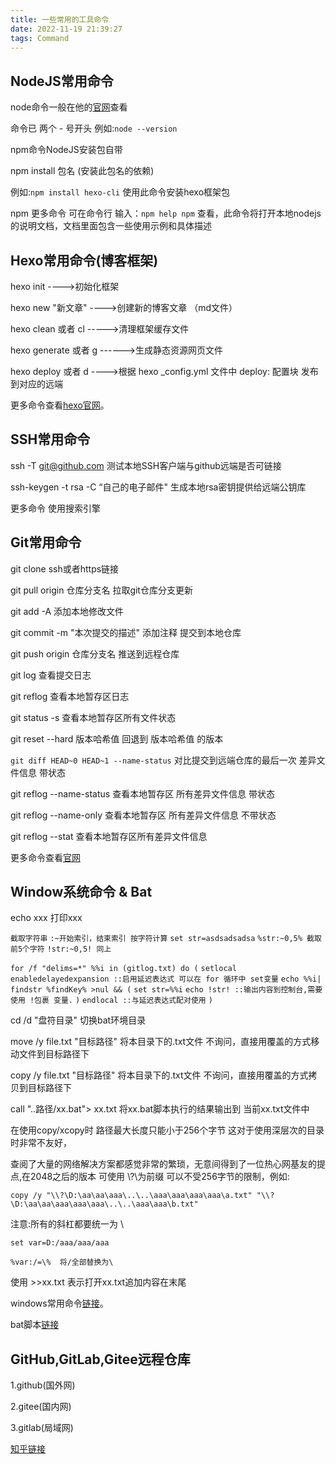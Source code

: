 ```yaml
---
title: 一些常用的工具命令
date: 2022-11-19 21:39:27
tags: Command
---
```


## NodeJS常用命令

node命令一般在他的[官网](https://nodejs.org/)查看

命令已 两个 - 号开头 例如:`node --version`

npm命令NodeJS安装包自带

npm install 包名 (安装此包名的依赖)

例如:`npm install hexo-cli` 使用此命令安装hexo框架包

npm 更多命令 可在命令行 输入：`npm help npm` 查看，此命令将打开本地nodejs的说明文档，文档里面包含一些使用示例和具体描述



## Hexo常用命令(博客框架)

hexo init ---->初始化框架

hexo new "新文章" ---->创建新的博客文章 （md文件）

hexo clean 或者 cl ----->清理框架缓存文件

hexo generate 或者 g ------>生成静态资源网页文件

hexo deploy 或者 d ---->根据 hexo _config.yml 文件中 deploy: 配置块 发布到对应的远端

更多命令查看[hexo官网]( http://hexo.io/docs/)。



## SSH常用命令

ssh -T git@github.com  测试本地SSH客户端与github远端是否可链接

ssh-keygen -t rsa -C “自己的电子邮件" 生成本地rsa密钥提供给远端公钥库

更多命令 使用搜索引擎



## Git常用命令

git clone ssh或者https链接

git pull origin 仓库分支名  拉取git仓库分支更新

git add -A    添加本地修改文件

git commit -m "本次提交的描述"  添加注释 提交到本地仓库

git push origin 仓库分支名 推送到远程仓库

git log 查看提交日志

git reflog 查看本地暂存区日志

git status -s 查看本地暂存区所有文件状态

git reset --hard 版本哈希值 回退到 版本哈希值 的版本

`git diff HEAD~0 HEAD~1 --name-status` 对比提交到远端仓库的最后一次 差异文件信息 带状态

git reflog --name-status 查看本地暂存区 所有差异文件信息 带状态

git reflog --name-only 查看本地暂存区 所有差异文件信息 不带状态

git reflog --stat 查看本地暂存区所有差异文件信息

更多命令查看[官网](https://git-scm.com/docs)



## Window系统命令 & Bat

echo xxx 打印xxx 

`截取字符串`
`:~开始索引，结束索引 按字符计算` 
`set str=asdsadsadsa`
`%str:~0,5% 截取前5个字符`
`!str:~0,5! 同上`

`for /f "delims=*" %%i in (gitlog.txt) do (`
  `setlocal enabledelayedexpansion ::启用延迟表达式 可以在 for 循环中 set变量`
  `echo %%i| findstr %findKey% >nul && (`
   `set str=%%i`
   `echo !str! ::输出内容到控制台,需要使用 !包裹 变量.` 
  `)`
  `endlocal ::与延迟表达式配对使用`
`)`

cd /d "盘符目录"  切换bat环境目录

move /y file.txt "目标路径"  将本目录下的.txt文件 不询问，直接用覆盖的方式移动文件到目标路径下

copy /y file.txt "目标路径" 将本目录下的.txt文件 不询问，直接用覆盖的方式拷贝到目标路径下

call "..路径/xx.bat"> xx.txt  将xx.bat脚本执行的结果输出到 当前xx.txt文件中

在使用copy/xcopy时 路径最大长度只能小于256个字节 这对于使用深层次的目录时非常不友好，

查阅了大量的网络解决方案都感觉非常的繁琐，无意间得到了一位热心网基友的提点,在2048之后的版本 可使用 \\\?\为前缀 可以不受256字节的限制，例如:

`copy /y "\\?\D:\aa\aa\aaa\..\..\aaa\aaa\aaa\aaa\a.txt" "\\?\D:\aa\aa\aaa\aaa\aaa\..\..\aaa\aaa\b.txt"`

注意:所有的斜杠都要统一为 \

`set var=D:/aaa/aaa/aaa`

`%var:/=\%  将/全部替换为\`

使用 >>xx.txt 表示打开xx.txt追加内容在末尾

windows常用命令[链接](https://zhuanlan.zhihu.com/p/35773611)。

bat脚本[链接](https://blog.csdn.net/albertsh/category_6454495.html)

## GitHub,GitLab,Gitee远程仓库

1.github(国外网)

2.gitee(国内网)

3.gitlab(局域网)

[知乎链接](https://zhuanlan.zhihu.com/p/517219578)
